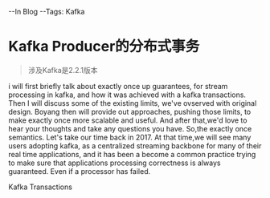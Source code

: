 --In Blog
--Tags: Kafka

# Kafka Producer的分布式事务

>涉及Kafka是2.2.1版本



i will first briefly talk about exactly once up guarantees,
for stream processing in kafka,
and how it was achieved with a kafka transactions.
Then I will discuss some of the existing limits,
we've ovserved with original design.
Boyang then will provide out approaches,
pushing those limits,
to make exactly once more scalable and useful.
And after that,we'd love to hear your thoughts
and take any questions you have.
So,the exactly once semantics.
Let's take our time back in 2017.
At that time,we will see many users adopting kafka,
as a centralized streaming backbone for many of their real time applications,
and it has been a become a common practice trying to make sure that applications processing correctness is always guaranteed.
Even if a processor has failed.






Kafka Transactions